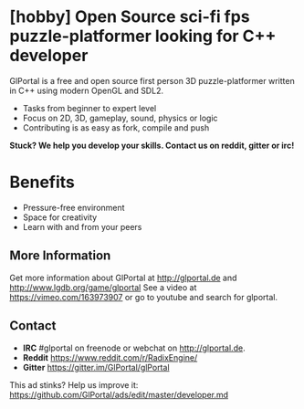 # [hobby] Open Source sci-fi fps puzzle-platformer looking for C++ developer

GlPortal is a free and open source first person 3D puzzle-platformer written in C++ using modern OpenGL and SDL2.

- Tasks from beginner to expert level
- Focus on 2D, 3D, gameplay, sound, physics or logic
- Contributing is as easy as fork, compile and push

**Stuck? We help you develop your skills. Contact us on reddit, gitter or irc!**

# Benefits

- Pressure-free environment
- Space for creativity
- Learn with and from your peers

## More Information
Get more information about GlPortal at http://glportal.de and http://www.lgdb.org/game/glportal
See a video at https://vimeo.com/163973907 or go to youtube and search for glportal.

## Contact
- **IRC** #glportal on freenode or webchat on http://glportal.de. 
- **Reddit** https://www.reddit.com/r/RadixEngine/
- **Gitter** https://gitter.im/GlPortal/glPortal

This ad stinks? Help us improve it: https://github.com/GlPortal/ads/edit/master/developer.md
